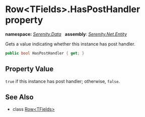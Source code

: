 # Row&lt;TFields&gt;.HasPostHandler property
**namespace:** *[Serenity.Data](../../README.md#serenity.data-namespace)*   **assembly**: *[Serenity.Net.Entity](../../README.md)*

Gets a value indicating whether this instance has post handler.

```csharp
public bool HasPostHandler { get; }
```

## Property Value

`true` if this instance has post handler; otherwise, `false`.

## See Also

* class [Row&lt;TFields&gt;](../Row-1.md)